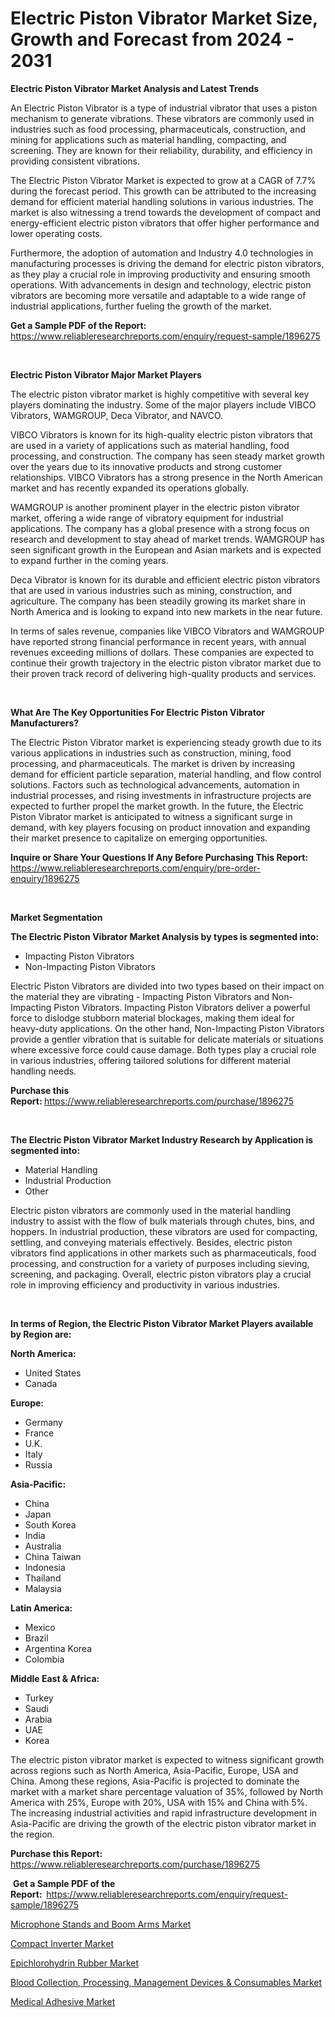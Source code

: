 <p><h1>Electric Piston Vibrator Market Size, Growth and Forecast from 2024 - 2031</h1></p><p><strong>Electric Piston Vibrator Market Analysis and Latest Trends</strong></p>
<p><p>An Electric Piston Vibrator is a type of industrial vibrator that uses a piston mechanism to generate vibrations. These vibrators are commonly used in industries such as food processing, pharmaceuticals, construction, and mining for applications such as material handling, compacting, and screening. They are known for their reliability, durability, and efficiency in providing consistent vibrations.</p><p>The Electric Piston Vibrator Market is expected to grow at a CAGR of 7.7% during the forecast period. This growth can be attributed to the increasing demand for efficient material handling solutions in various industries. The market is also witnessing a trend towards the development of compact and energy-efficient electric piston vibrators that offer higher performance and lower operating costs.</p><p>Furthermore, the adoption of automation and Industry 4.0 technologies in manufacturing processes is driving the demand for electric piston vibrators, as they play a crucial role in improving productivity and ensuring smooth operations. With advancements in design and technology, electric piston vibrators are becoming more versatile and adaptable to a wide range of industrial applications, further fueling the growth of the market.</p></p>
<p><strong>Get a Sample PDF of the Report:&nbsp;</strong> <a href="https://www.reliableresearchreports.com/enquiry/request-sample/1896275">https://www.reliableresearchreports.com/enquiry/request-sample/1896275</a></p>
<p>&nbsp;</p>
<p><strong>Electric Piston Vibrator Major Market Players</strong></p>
<p><p>The electric piston vibrator market is highly competitive with several key players dominating the industry. Some of the major players include VIBCO Vibrators, WAMGROUP, Deca Vibrator, and NAVCO.</p><p>VIBCO Vibrators is known for its high-quality electric piston vibrators that are used in a variety of applications such as material handling, food processing, and construction. The company has seen steady market growth over the years due to its innovative products and strong customer relationships. VIBCO Vibrators has a strong presence in the North American market and has recently expanded its operations globally.</p><p>WAMGROUP is another prominent player in the electric piston vibrator market, offering a wide range of vibratory equipment for industrial applications. The company has a global presence with a strong focus on research and development to stay ahead of market trends. WAMGROUP has seen significant growth in the European and Asian markets and is expected to expand further in the coming years.</p><p>Deca Vibrator is known for its durable and efficient electric piston vibrators that are used in various industries such as mining, construction, and agriculture. The company has been steadily growing its market share in North America and is looking to expand into new markets in the near future.</p><p>In terms of sales revenue, companies like VIBCO Vibrators and WAMGROUP have reported strong financial performance in recent years, with annual revenues exceeding millions of dollars. These companies are expected to continue their growth trajectory in the electric piston vibrator market due to their proven track record of delivering high-quality products and services.</p></p>
<p>&nbsp;</p>
<p><strong>What Are The Key Opportunities For Electric Piston Vibrator Manufacturers?</strong></p>
<p><p>The Electric Piston Vibrator market is experiencing steady growth due to its various applications in industries such as construction, mining, food processing, and pharmaceuticals. The market is driven by increasing demand for efficient particle separation, material handling, and flow control solutions. Factors such as technological advancements, automation in industrial processes, and rising investments in infrastructure projects are expected to further propel the market growth. In the future, the Electric Piston Vibrator market is anticipated to witness a significant surge in demand, with key players focusing on product innovation and expanding their market presence to capitalize on emerging opportunities.</p></p>
<p><strong>Inquire or Share Your Questions If Any Before Purchasing This Report:</strong> <a href="https://www.reliableresearchreports.com/enquiry/pre-order-enquiry/1896275">https://www.reliableresearchreports.com/enquiry/pre-order-enquiry/1896275</a></p>
<p>&nbsp;</p>
<p><strong>Market Segmentation</strong></p>
<p><strong>The Electric Piston Vibrator Market Analysis by types is segmented into:</strong></p>
<p><ul><li>Impacting Piston Vibrators</li><li>Non-Impacting Piston Vibrators</li></ul></p>
<p><p>Electric Piston Vibrators are divided into two types based on their impact on the material they are vibrating - Impacting Piston Vibrators and Non-Impacting Piston Vibrators. Impacting Piston Vibrators deliver a powerful force to dislodge stubborn material blockages, making them ideal for heavy-duty applications. On the other hand, Non-Impacting Piston Vibrators provide a gentler vibration that is suitable for delicate materials or situations where excessive force could cause damage. Both types play a crucial role in various industries, offering tailored solutions for different material handling needs.</p></p>
<p><strong>Purchase this Report:&nbsp;</strong><a href="https://www.reliableresearchreports.com/purchase/1896275">https://www.reliableresearchreports.com/purchase/1896275</a></p>
<p>&nbsp;</p>
<p><strong>The Electric Piston Vibrator Market Industry Research by Application is segmented into:</strong></p>
<p><ul><li>Material Handling</li><li>Industrial Production</li><li>Other</li></ul></p>
<p><p>Electric piston vibrators are commonly used in the material handling industry to assist with the flow of bulk materials through chutes, bins, and hoppers. In industrial production, these vibrators are used for compacting, settling, and conveying materials effectively. Besides, electric piston vibrators find applications in other markets such as pharmaceuticals, food processing, and construction for a variety of purposes including sieving, screening, and packaging. Overall, electric piston vibrators play a crucial role in improving efficiency and productivity in various industries.</p></p>
<p>&nbsp;</p>
<p><strong>In terms of Region, the Electric Piston Vibrator Market Players available by Region are:</strong></p>
<p>
    <p> <strong> North America: </strong>
        <ul>
            <li>United States</li>
            <li>Canada</li>
        </ul>
        </p> 
    <p> <strong> Europe: </strong>
        <ul>
            <li>Germany</li>
            <li>France</li>
            <li>U.K.</li>
            <li>Italy</li>
            <li>Russia</li>
        </ul>
        </p> 
    <p> <strong> Asia-Pacific: </strong>
        <ul>
            <li>China</li>
            <li>Japan</li>
            <li>South Korea</li>
            <li>India</li>
            <li>Australia</li>
            <li>China Taiwan</li>
            <li>Indonesia</li>
            <li>Thailand</li>
            <li>Malaysia</li>
        </ul>
        </p> 
    <p> <strong> Latin America: </strong>
        <ul>
            <li>Mexico</li>
            <li>Brazil</li>
            <li>Argentina Korea</li>
            <li>Colombia</li>
        </ul>
        </p> 
    <p> <strong> Middle East & Africa: </strong>
        <ul>
            <li>Turkey</li>
            <li>Saudi</li>
            <li>Arabia</li>
            <li>UAE</li>
            <li>Korea</li>
        </ul>
    </p>
    </p>
<p><p>The electric piston vibrator market is expected to witness significant growth across regions such as North America, Asia-Pacific, Europe, USA and China. Among these regions, Asia-Pacific is projected to dominate the market with a market share percentage valuation of 35%, followed by North America with 25%, Europe with 20%, USA with 15% and China with 5%. The increasing industrial activities and rapid infrastructure development in Asia-Pacific are driving the growth of the electric piston vibrator market in the region.</p></p>
<p><strong>Purchase this Report: </strong><a href="https://www.reliableresearchreports.com/purchase/1896275">https://www.reliableresearchreports.com/purchase/1896275</a></p>
<p>&nbsp;<strong>Get a Sample PDF of the Report:&nbsp;&nbsp;</strong><a href="https://www.reliableresearchreports.com/enquiry/request-sample/1896275">https://www.reliableresearchreports.com/enquiry/request-sample/1896275</a></p>
<p><strong></strong></p>
<p><p><a href="https://github.com/danielneavesallisons03mba/Market-Research-Report-List-1/blob/main/microphone-stands-and-boom-arms-market.md">Microphone Stands and Boom Arms Market</a></p><p><a href="https://view.publitas.com/reportprime-1/compact-inverter-market-a-comprehensive-report-of-its-market-share-growth-trends-2024-2031/">Compact Inverter Market</a></p><p><a href="https://view.publitas.com/reportprime-1/epichlorohydrin-rubber-market-size-reflecting-a-forecast-till-2031-market-by-type-by-application-and-by-geography/">Epichlorohydrin Rubber Market</a></p><p><a href="https://woozy-pyroraptor-a1f.notion.site/Blood-Collection-Processing-Management-Devices-Consumables-Market-Size-and-Examines-its-Market--91d5e47ce77f4996b6b480f300ac2ac1">Blood Collection, Processing, Management Devices & Consumables Market</a></p><p><a href="https://automatic-knee-4c7.notion.site/Medical-Adhesive-Market-Size-2024-2031-Global-Industrial-Analysis-Key-Geographical-Regions-Marke-8bd7d3667bc04ba297a493b1eff3e033">Medical Adhesive Market</a></p></p>